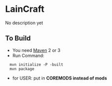 LainCraft
====================

No description yet

To Build
--------------------

  + You need [Maven](http://maven.apache.org/) 2 or 3
  + Run Command:

  ```
    mvn initialize -P -built
    mvn package
  ```

  + for USER: put in __COREMODS instead of mods__